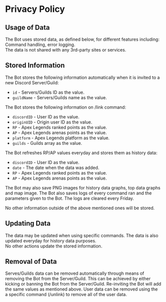 # Privacy Policy

## Usage of Data

The Bot uses stored data, as defined below, for different features including:<br>
Command handling, error logging.<br>
The data is not shared with any 3rd-party sites or services.

## Stored Information

The Bot stores the following information automatically when it is invited to a new Discord Server/Guild:

* `id` - Servers/Guilds ID as the value.
* `guildName` - Servers/Guilds name as the value.

The Bot stores the following information on /link command:

* `discordID` - User ID as the value.
* `originUID` - Origin user ID as the value.
* `RP` - Apex Legends ranked points as the value.
* `AP` - Apex Legends arenas points as the value.
* `platform` - Apex Legends platform as the value.
* `guilds` - Guilds array as the value.

The Bot refreshes RP/AP values everyday and stores them as history data:

* `discordID` - User ID as the value.
* `date` - The date when the data was added.
* `RP` - Apex Legends ranked points as the value.
* `AP` - Apex Legends arenas points as the value.

The Bot may also save PNG images for history data graphs, top data graphs and map image.
The Bot also saves logs of every command ran and the parameters given to the Bot. The logs are cleared every Friday.<br>

No other information outside of the above mentioned ones will be stored.

## Updating Data

The data may be updated when using specific commands.
The data is also updated everyday for history data purposes.<br>
No other actions update the stored information.

## Removal of Data

Serves/Guilds data can be removed automatically through means of removing the Bot from the Server/Guild. This can be achieved by either kicking or banning the Bot from the Server/Guild.
Re-inviting the Bot will add the same values as mentioned above.
User data can be removed using the a specific command (/unlink) to remove all of the user data.


